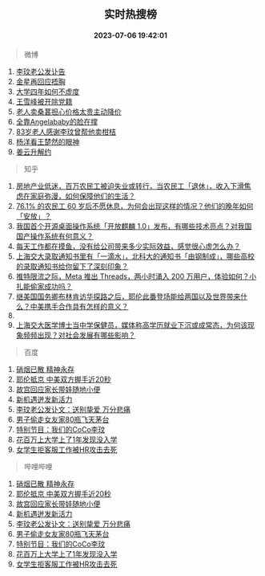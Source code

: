 <div align="center"><h2>实时热搜榜</h2><h4>2023-07-06 19:42:01</h4></div>

> 微博  

1. [李玟老公发讣告](https://s.weibo.com/weibo?q=%23%E6%9D%8E%E7%8E%9F%E8%80%81%E5%85%AC%E5%8F%91%E8%AE%A3%E5%91%8A%23&t=31&band_rank=1&Refer=top)<br />
2. [金星再回应捂胸](https://s.weibo.com/weibo?q=%23%E9%87%91%E6%98%9F%E5%86%8D%E5%9B%9E%E5%BA%94%E6%8D%82%E8%83%B8%23&t=31&band_rank=2&Refer=top)<br />
3. [大学四年如何不虚度](https://s.weibo.com/weibo?q=%23%E5%A4%A7%E5%AD%A6%E5%9B%9B%E5%B9%B4%E5%A6%82%E4%BD%95%E4%B8%8D%E8%99%9A%E5%BA%A6%23&t=31&band_rank=3&Refer=top)<br />
4. [王雪峰被开除党籍](https://s.weibo.com/weibo?q=%23%E7%8E%8B%E9%9B%AA%E5%B3%B0%E8%A2%AB%E5%BC%80%E9%99%A4%E5%85%9A%E7%B1%8D%23&t=31&band_rank=4&Refer=top)<br />
5. [老人卖桑葚担心价格太贵主动降价](https://s.weibo.com/weibo?q=%23%E8%80%81%E4%BA%BA%E5%8D%96%E6%A1%91%E8%91%9A%E6%8B%85%E5%BF%83%E4%BB%B7%E6%A0%BC%E5%A4%AA%E8%B4%B5%E4%B8%BB%E5%8A%A8%E9%99%8D%E4%BB%B7%23&t=31&band_rank=5&Refer=top)<br />
6. [全靠Angelababy的脸在撑](https://s.weibo.com/weibo?q=%23%E5%85%A8%E9%9D%A0Angelababy%E7%9A%84%E8%84%B8%E5%9C%A8%E6%92%91%23&t=31&band_rank=6&Refer=top)<br />
7. [83岁老人感谢李玟曾帮他卖柑桔](https://s.weibo.com/weibo?q=%2383%E5%B2%81%E8%80%81%E4%BA%BA%E6%84%9F%E8%B0%A2%E6%9D%8E%E7%8E%9F%E6%9B%BE%E5%B8%AE%E4%BB%96%E5%8D%96%E6%9F%91%E6%A1%94%23&t=31&band_rank=7&Refer=top)<br />
8. [杨洋看王楚然的眼神](https://s.weibo.com/weibo?q=%23%E6%9D%A8%E6%B4%8B%E7%9C%8B%E7%8E%8B%E6%A5%9A%E7%84%B6%E7%9A%84%E7%9C%BC%E7%A5%9E%23&t=31&band_rank=8&Refer=top)<br />
9. [姜云升解约](https://s.weibo.com/weibo?q=%23%E5%A7%9C%E4%BA%91%E5%8D%87%E8%A7%A3%E7%BA%A6%23&t=31&band_rank=9&Refer=top)<br />

> 知乎  

1. [房地产业低迷，百万农民工被迫失业或转行，当农民工「退休」，收入下滑焦虑在家庭弥漫，如何保障他们的生活？](https://www.zhihu.com/question/610633138)<br />
2. [76.1% 的农民工 60 岁后不愿休息，为何会出现这样的情况？他们的晚年如何「安放」？](https://www.zhihu.com/question/610495725)<br />
3. [我国首个开源桌面操作系统「开放麒麟 1.0」发布，有哪些技术亮点？对我国国产操作系统有何意义？](https://www.zhihu.com/question/610513030)<br />
4. [每天工作都在摸鱼，没有给公司带来多少实际效益，感觉很心虚怎么办？](https://www.zhihu.com/question/610282403)<br />
5. [上海交大录取通知书里有「一滴水」，北科大的通知书「由钢制成」，哪些高校的录取通知书给你留下了深刻印象？](https://www.zhihu.com/question/610635358)<br />
6. [推特限流之际，Meta 推出 Threads，两小时涌入 200 万用户，体验如何？小扎能偷家成功吗？](https://www.zhihu.com/question/610631428)<br />
7. [继美国国务卿布林肯访华探路之后，耶伦此番登场能给两国以及世界带来什么？中美携手合作具有怎样的意义？](https://www.zhihu.com/question/610659233)<br />
8. []()<br />
9. [上海交大医学博士当中学保健员，媒体称高学历就业下沉或成常态，为何该现象频频出现？对社会发展有哪些影响？](https://www.zhihu.com/question/610692768)<br />

> 百度  

1. [硝烟已散 精神永存](https://www.baidu.com/s?wd=%E7%A1%9D%E7%83%9F%E5%B7%B2%E6%95%A3+%E7%B2%BE%E7%A5%9E%E6%B0%B8%E5%AD%98&sa=fyb_news&rsv_dl=fyb_news)<br />
2. [耶伦抵京 中美双方握手近20秒](https://www.baidu.com/s?wd=%E8%80%B6%E4%BC%A6%E6%8A%B5%E4%BA%AC+%E4%B8%AD%E7%BE%8E%E5%8F%8C%E6%96%B9%E6%8F%A1%E6%89%8B%E8%BF%9120%E7%A7%92&sa=fyb_news&rsv_dl=fyb_news)<br />
3. [故宫回应家长带娃随地小便](https://www.baidu.com/s?wd=%E6%95%85%E5%AE%AB%E5%9B%9E%E5%BA%94%E5%AE%B6%E9%95%BF%E5%B8%A6%E5%A8%83%E9%9A%8F%E5%9C%B0%E5%B0%8F%E4%BE%BF&sa=fyb_news&rsv_dl=fyb_news)<br />
4. [新机遇迸发新活力](https://www.baidu.com/s?wd=%E6%96%B0%E6%9C%BA%E9%81%87%E8%BF%B8%E5%8F%91%E6%96%B0%E6%B4%BB%E5%8A%9B&sa=fyb_news&rsv_dl=fyb_news)<br />
5. [李玟老公发讣文：送别挚爱 万分悲痛](https://www.baidu.com/s?wd=%E6%9D%8E%E7%8E%9F%E8%80%81%E5%85%AC%E5%8F%91%E8%AE%A3%E6%96%87%EF%BC%9A%E9%80%81%E5%88%AB%E6%8C%9A%E7%88%B1+%E4%B8%87%E5%88%86%E6%82%B2%E7%97%9B&sa=fyb_news&rsv_dl=fyb_news)<br />
6. [男子偷走女友家80瓶飞天茅台](https://www.baidu.com/s?wd=%E7%94%B7%E5%AD%90%E5%81%B7%E8%B5%B0%E5%A5%B3%E5%8F%8B%E5%AE%B680%E7%93%B6%E9%A3%9E%E5%A4%A9%E8%8C%85%E5%8F%B0&sa=fyb_news&rsv_dl=fyb_news)<br />
7. [特别节目：我们的CoCo李玟](https://www.baidu.com/s?wd=%E7%89%B9%E5%88%AB%E8%8A%82%E7%9B%AE%EF%BC%9A%E6%88%91%E4%BB%AC%E7%9A%84CoCo%E6%9D%8E%E7%8E%9F&sa=fyb_news&rsv_dl=fyb_news)<br />
8. [花百万上大学上了1年发现没入学](https://www.baidu.com/s?wd=%E8%8A%B1%E7%99%BE%E4%B8%87%E4%B8%8A%E5%A4%A7%E5%AD%A6%E4%B8%8A%E4%BA%861%E5%B9%B4%E5%8F%91%E7%8E%B0%E6%B2%A1%E5%85%A5%E5%AD%A6&sa=fyb_news&rsv_dl=fyb_news)<br />
9. [女学生拒客服工作被HR攻击去死](https://www.baidu.com/s?wd=%E5%A5%B3%E5%AD%A6%E7%94%9F%E6%8B%92%E5%AE%A2%E6%9C%8D%E5%B7%A5%E4%BD%9C%E8%A2%ABHR%E6%94%BB%E5%87%BB%E5%8E%BB%E6%AD%BB&sa=fyb_news&rsv_dl=fyb_news)<br />

> 哔哩哔哩  

1. [硝烟已散 精神永存](https://www.baidu.com/s?wd=%E7%A1%9D%E7%83%9F%E5%B7%B2%E6%95%A3+%E7%B2%BE%E7%A5%9E%E6%B0%B8%E5%AD%98&sa=fyb_news&rsv_dl=fyb_news)<br />
2. [耶伦抵京 中美双方握手近20秒](https://www.baidu.com/s?wd=%E8%80%B6%E4%BC%A6%E6%8A%B5%E4%BA%AC+%E4%B8%AD%E7%BE%8E%E5%8F%8C%E6%96%B9%E6%8F%A1%E6%89%8B%E8%BF%9120%E7%A7%92&sa=fyb_news&rsv_dl=fyb_news)<br />
3. [故宫回应家长带娃随地小便](https://www.baidu.com/s?wd=%E6%95%85%E5%AE%AB%E5%9B%9E%E5%BA%94%E5%AE%B6%E9%95%BF%E5%B8%A6%E5%A8%83%E9%9A%8F%E5%9C%B0%E5%B0%8F%E4%BE%BF&sa=fyb_news&rsv_dl=fyb_news)<br />
4. [新机遇迸发新活力](https://www.baidu.com/s?wd=%E6%96%B0%E6%9C%BA%E9%81%87%E8%BF%B8%E5%8F%91%E6%96%B0%E6%B4%BB%E5%8A%9B&sa=fyb_news&rsv_dl=fyb_news)<br />
5. [李玟老公发讣文：送别挚爱 万分悲痛](https://www.baidu.com/s?wd=%E6%9D%8E%E7%8E%9F%E8%80%81%E5%85%AC%E5%8F%91%E8%AE%A3%E6%96%87%EF%BC%9A%E9%80%81%E5%88%AB%E6%8C%9A%E7%88%B1+%E4%B8%87%E5%88%86%E6%82%B2%E7%97%9B&sa=fyb_news&rsv_dl=fyb_news)<br />
6. [男子偷走女友家80瓶飞天茅台](https://www.baidu.com/s?wd=%E7%94%B7%E5%AD%90%E5%81%B7%E8%B5%B0%E5%A5%B3%E5%8F%8B%E5%AE%B680%E7%93%B6%E9%A3%9E%E5%A4%A9%E8%8C%85%E5%8F%B0&sa=fyb_news&rsv_dl=fyb_news)<br />
7. [特别节目：我们的CoCo李玟](https://www.baidu.com/s?wd=%E7%89%B9%E5%88%AB%E8%8A%82%E7%9B%AE%EF%BC%9A%E6%88%91%E4%BB%AC%E7%9A%84CoCo%E6%9D%8E%E7%8E%9F&sa=fyb_news&rsv_dl=fyb_news)<br />
8. [花百万上大学上了1年发现没入学](https://www.baidu.com/s?wd=%E8%8A%B1%E7%99%BE%E4%B8%87%E4%B8%8A%E5%A4%A7%E5%AD%A6%E4%B8%8A%E4%BA%861%E5%B9%B4%E5%8F%91%E7%8E%B0%E6%B2%A1%E5%85%A5%E5%AD%A6&sa=fyb_news&rsv_dl=fyb_news)<br />
9. [女学生拒客服工作被HR攻击去死](https://www.baidu.com/s?wd=%E5%A5%B3%E5%AD%A6%E7%94%9F%E6%8B%92%E5%AE%A2%E6%9C%8D%E5%B7%A5%E4%BD%9C%E8%A2%ABHR%E6%94%BB%E5%87%BB%E5%8E%BB%E6%AD%BB&sa=fyb_news&rsv_dl=fyb_news)<br />
